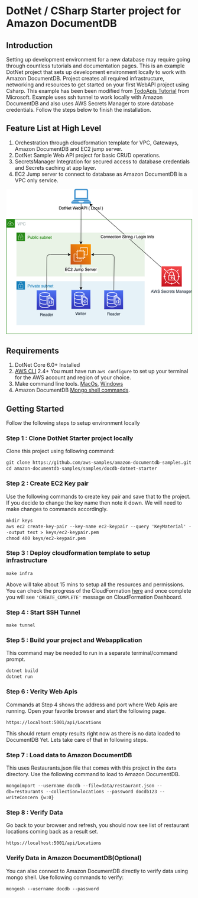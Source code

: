 # DotNet / CSharp Starter project for Amazon DocumentDB

## Introduction
Setting up development environment for a new database may require going through countless tutorials and documentation pages. This is an example DotNet project that sets up development environment locally to work with Amazon DocumentDB. Project creates all required infrastructure, networking and resources to get started on your first WebAPI project using Csharp. This example has been been modified from [TodoApis Tutorial](https://docs.microsoft.com/en-us/aspnet/core/tutorials/first-web-api?view=aspnetcore-6.0&tabs=visual-studio) from Microsoft. Example uses ssh tunnel to work locally with Amazon DocumentDB and also uses AWS Secrets Manager to store database credentials. Follow the steps below to finish the installation. 


## Feature List at High Level
1. Orchestration through cloudformation template for VPC, Gateways, Amazon DocumentDB and EC2 jump server. 
2. DotNet Sample Web API project for basic CRUD operations. 
3. SecretsManager Integration for secured access to database credentials and Secrets caching at app layer. 
4. EC2 Jump server to connect to database as Amazon DocumentDB is a VPC only service. 

![Architecture](./images/dotnet-docdb-starter-project.png)

## Requirements 
1. DotNet Core 6.0+ Installed
2. [AWS CLI](https://docs.aws.amazon.com/cli/latest/userguide/cli-chap-configure.html) 2.4+  You must have run `aws configure` to set up your terminal for the AWS account and region of your choice.
3. Make command line tools.  [MacOs](https://formulae.brew.sh/formula/make), [Windows](https://linuxhint.com/install-use-make-windows/) 
4. Amazon DocumentDB [Mongo shell commands](https://docs.aws.amazon.com/documentdb/latest/developerguide/get-started-guide.html#cloud9-mongoshell). 


## Getting Started
Follow the following steps to setup environment locally


### Step 1 : Clone DotNet Starter project locally
Clone this project using following command: 

```
git clone https://github.com/aws-samples/amazon-documentdb-samples.git
cd amazon-documentdb-samples/samples/docdb-dotnet-starter
```

### Step 2 : Create EC2 Key pair 
Use the following commands to create key pair and save that to the project. If you decide to change the key name then note it down. We will need to make changes to commands accordingly. 
```
mkdir keys
aws ec2 create-key-pair --key-name ec2-keypair --query 'KeyMaterial' --output text > keys/ec2-keypair.pem
chmod 400 keys/ec2-keypair.pem
```

### Step 3 : Deploy cloudformation template to setup infrastructure

```
make infra
```
Above will take about 15 mins to setup all the resources and permissions. You can check the progress of the CloudFormation [here](https://console.aws.amazon.com/cloudformation/home) and once complete you will see `'CREATE_COMPLETE'` message on CloudFormation Dashboard. 

### Step 4 : Start SSH Tunnel 
```
make tunnel
```
### Step 5 : Build your project and Webapplication 
This command may be needed to run in a separate terminal/command prompt. 
```
dotnet build
dotnet run
```

### Step 6 : Verity Web Apis 
Commands at Step 4 shows the address and port where Web Apis are running. Open your favorite browser and start the following page. 
```
https://localhost:5001/api/Locations
```
This should return empty results right now as there is no data loaded to DocumentDB Yet. Lets take care of that in following steps. 

### Step 7 : Load data to Amazon DocumentDB
This uses Restaurants.json file that comes with this project in the `data` directory. Use the following command to load to Amazon DocumentDB. 
```
mongoimport --username docdb --file=data/restaurant.json --db=restaurants --collection=locations --password docdb123 --writeConcern {w:0}
```

### Step 8 : Verify Data
Go back to your browser and refresh, you should now see list of restaurant locations coming back as a result set. 
```
https://localhost:5001/api/Locations
```

### Verify Data in Amazon DocumentDB(Optional)
You can also connect to Amazon DocumentDB directly to verify data using mongo shell. Use following commands to verify:
```
mongosh --username docdb --password
```